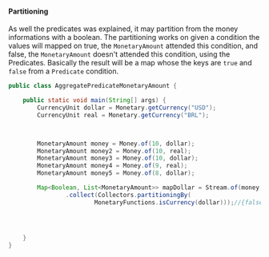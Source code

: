 #### Partitioning


As well the predicates was explained, it may partition from the money informations with a boolean. The partitioning works on given a condition the values will mapped on true, the `MonetaryAmount` attended this condition, and false, the `MonetaryAmount` doesn't  attended this condition, using the Predicates. Basically the result will be a map whose the keys are `true` and `false` from a `Predicate` condition.


```java
public class AggregatePredicateMonetaryAmount {

    public static void main(String[] args) {
        CurrencyUnit dollar = Monetary.getCurrency("USD");
        CurrencyUnit real = Monetary.getCurrency("BRL");



        MonetaryAmount money = Money.of(10, dollar);
        MonetaryAmount money2 = Money.of(10, real);
        MonetaryAmount money3 = Money.of(10, dollar);
        MonetaryAmount money4 = Money.of(9, real);
        MonetaryAmount money5 = Money.of(8, dollar);

        Map<Boolean, List<MonetaryAmount>> mapDollar = Stream.of(money, money2, money3, money4, money5)
                .collect(Collectors.partitioningBy(
                        MonetaryFunctions.isCurrency(dollar)));//{false=[BRL 10, BRL 9], true=[USD 10, USD 10, USD 8]}




    }
}
```